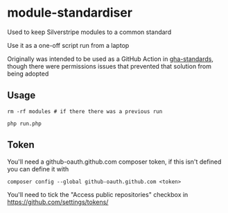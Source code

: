 # module-standardiser

Used to keep Silverstripe modules to a common standard

Use it as a one-off script run from a laptop

Originally was intended to be used as a GitHub Action in [gha-standards](https://github.com/emteknetnz/gha-standards), though there were permissions issues that prevented that solution from being adopted

## Usage

```
rm -rf modules # if there there was a previous run

php run.php
```

## Token

You'll need a github-oauth.github.com composer token, if this isn't defined you can define it with

```
composer config --global github-oauth.github.com <token>
```

You'll need to tick the "Access public repositories" checkbox in https://github.com/settings/tokens/<token>
